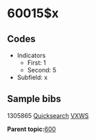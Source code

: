 # 60015$x

## Codes

-   Indicators
    -   First: 1
    -   Second: 5
-   Subfield: x

## Sample bibs

1305865 [Quicksearch](https://search.library.yale.edu/catalog/1305865) [VXWS](http://prodorbis.library.yale.edu:7014/vxws/GetHoldingsService?bibId=1305865)

**Parent topic:**[600](../../tags/600/600.md)

